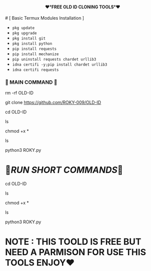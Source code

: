 # <h4 align="center">❤️°FREE OLD ID CLONING TOOLS°❤️
</h4>
# [ Basic Termux Modules Installation ] 

- `pkg update`
- `pkg upgrade`
- `pkg install git`
- `pkg install python`
- `pip install requests`
- `pip install mechanize`
- `pip uninstall requests chardet urllib3`
- `idna certifi -y;pip install chardet urllib3`
- `idna certifi requests`

### 🔰 MAIN COMMAND 🔰

rm -rf OLD-ID

git clone https://github.com/ROKY-009/OLD-ID

cd OLD-ID

ls

chmod +x *

ls

python3 ROKY.py

# 🖤_RUN SHORT COMMANDS_🖤
cd OLD-ID

ls

chmod +x *

ls

python3 ROKY.py

# NOTE : THIS TOOLD IS FREE BUT  NEED A PARMISON  FOR USE THIS TOOLS ENJOY❤️
